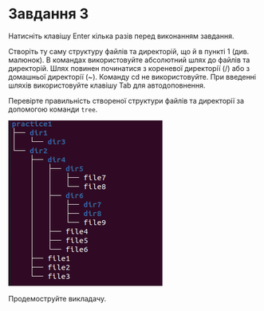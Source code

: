 # Завдання 3

Натисніть клавішу Enter кілька разів перед виконанням завдання.

Створіть ту саму структуру файлів та директорій, що й в пункті 1 (див. малюнок). В командах використовуйте абсолютний шлях до файлів та директорій. Шлях повинен починатися з кореневої директорії (/) або з домашньої директорії (~). Команду cd не використовуйте. При введенні шляхів використовуйте клавішу Tab для автодоповнення.

Перевірте правильність створеної структури файлів та директорії за допомогою команди `tree`.


![structure1](./structure1.png)

Продемоструйте викладачу.
